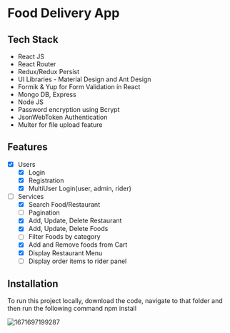 # Food Delivery App

## Tech Stack

* React JS
* React Router
* Redux/Redux Persist
* UI Libraries - Material Design and Ant Design
* Formik & Yup for Form Validation in React
* Mongo DB, Express
* Node JS
* Password encryption using Bcrypt
* JsonWebToken Authentication
* Multer for file upload feature

## Features
- [x] Users
  - [x] Login
  - [x] Registration
  - [x] MultiUser Login(user, admin, rider)
- [ ] Services
  - [x] Search Food/Restaurant
  - [ ] Pagination
  - [x] Add, Update, Delete Restaurant
  - [x] Add, Update, Delete Foods
  - [ ] Filter Foods by category
  - [x] Add and Remove foods from Cart
  - [x] Display Restaurant Menu
  - [ ] Display order items to rider panel
  
## Installation
To run this project locally, download the code, navigate to that folder and then run the following command
npm install

![1671697199287](https://user-images.githubusercontent.com/54535708/209089710-83d48954-8d65-4535-94cb-3aa4cf2cbb3b.png)
